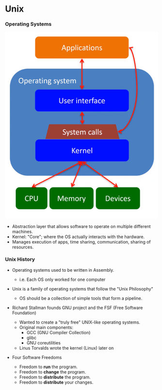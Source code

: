 # Unix

### Operating Systems

![](img/os_diagram.png)

* Abstraction layer that allows software to operate on multiple different machines.
* Kernel: "Core"; where the OS actually interacts with the hardware.
* Manages execution of apps, time sharing, communication, sharing of resources.

### Unix History

* Operating systems used to be written in Assembly.
    * i.e. Each OS only worked for one computer

* Unix is a family of operating systems that follow the "Unix Philosophy"
    * OS should be a collection of simple tools that form a pipeline.

* Richard Stallman founds GNU project and the FSF (Free Software Foundation)
    * Wanted to create a "truly free" UNIX-like operating systems.
    * Original main components:
        * GCC (GNU Compiler Collection)
        * glibc
        * GNU coreutilities
    * Linus Torvalds wrote the kernel (Linux) later on

* Four Software Freedoms
    * Freedom to **run** the program.
    * Freedom to **change** the program.
    * Freedom to **distribute** the program.
    * Freedom to **distribute** your changes.